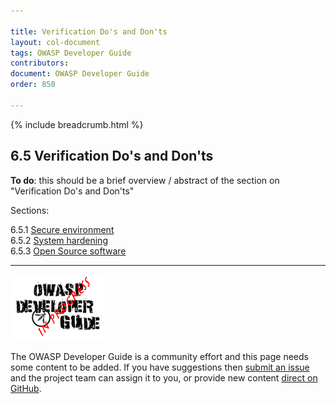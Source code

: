 ```yaml
---

title: Verification Do's and Don'ts
layout: col-document
tags: OWASP Developer Guide
contributors:
document: OWASP Developer Guide
order: 850

---
```


{% include breadcrumb.html %}

## 6.5 Verification Do's and Don'ts

**To do**: this should be a brief overview / abstract of the section on "Verification Do's and Don'ts"

Sections:

6.5.1 [Secure environment](01-secure-environment.md)  
6.5.2 [System hardening](02-system-hardening.md)  
6.5.3 [Open Source software](03-open-source-software.md)  

----

![Developer Guide](../../assets/images/dg_wip.png "OWASP Developer Guide")

The OWASP Developer Guide is a community effort and this page needs some content to be added.
If you have suggestions then [submit an issue][issue0850] and the project team can assign it to you,
or provide new content [direct on GitHub][edit0850].

[issue0850]: https://github.com/OWASP/www-project-developer-guide/issues/new?labels=enhancement&template=request.md&title=Update:%2008-verification/05-dos-donts/00-toc
[edit0850]: https://github.com/OWASP/www-project-developer-guide/blob/main/draft/08-verification/05-dos-donts/00-toc.md
